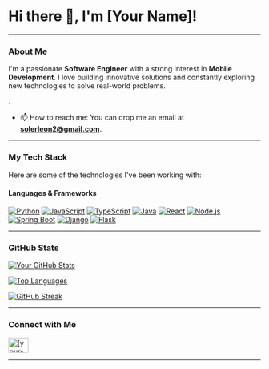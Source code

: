 # Hi there 👋, I'm [Your Name]!

---

### About Me

I'm a passionate **Software Engineer** with a strong interest in **Mobile Development**. I love building innovative solutions and constantly exploring new technologies to solve real-world problems.

.
*   📫 How to reach me: You can drop me an email at **solerleon2@gmail.com**.

---

### My Tech Stack

Here are some of the technologies I've been working with:

#### Languages & Frameworks
[![Python](https://img.shields.io/badge/Python-3776AB?style=for-the-badge&logo=python&logoColor=white)](https://www.python.org/)
[![JavaScript](https://img.shields.io/badge/JavaScript-F7DF1E?style=for-the-badge&logo=javascript&logoColor=black)](https://developer.mozilla.org/en-US/docs/Web/JavaScript)
[![TypeScript](https://img.shields.io/badge/TypeScript-3178C6?style=for-the-badge&logo=typescript&logoColor=white)](https://www.typescriptlang.org/)
[![Java](https://img.shields.io/badge/Java-007396?style=for-the-badge&logo=java&logoColor=white)](https://www.java.com/)
[![React](https://img.shields.io/badge/React-61DAFB?style=for-the-badge&logo=react&logoColor=black)](https://react.dev/)
[![Node.js](https://img.shields.io/badge/Node.js-339933?style=for-the-badge&logo=node.js&logoColor=white)](https://nodejs.org/)
[![Spring Boot](https://img.shields.io/badge/Spring_Boot-6DB33F?style=for-the-badge&logo=spring-boot&logoColor=white)](https://spring.io/projects/spring-boot)
[![Django](https://img.shields.io/badge/Django-092E20?style=for-the-badge&logo=django&logoColor=white)](https://www.djangoproject.com/)
[![Flask](https://img.shields.io/badge/Flask-000000?style=for-the-badge&logo=flask&logoColor=white)](https://flask.palletsprojects.com/)

---

### GitHub Stats

[![Your GitHub Stats](https://github-readme-stats.vercel.app/api?username=SolerLeon&show_icons=true&theme=dark&count_private=true)](https://github.com/SolerLeon)

[![Top Languages](https://github-readme-stats.vercel.app/api/top-langs/?username=SolerLeon&layout=compact&theme=dark)](https://github.com/SolerLeon)

[![GitHub Streak](https://github-readme-streak-stats.herokuapp.com/?user=SolerLeon&theme=dark)](https://github.com/SolerLeon)

---

### Connect with Me

<p align="left">
<a href="https://linkedin.com/in/leonsoler" target="blank"><img align="center" src="https://raw.githubusercontent.com/rahuldkjain/github-profile-readme-generator/master/src/images/icons/Social/linkedin.svg" alt="[your-linkedin-username]" height="30" width="40" /></a>
</p>

---

